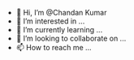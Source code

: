 - 👋 Hi, I’m @Chandan Kumar
- 👀 I’m interested in ...
- 🌱 I’m currently learning ...
- 💞️ I’m looking to collaborate on ...
- 📫 How to reach me ...

<!---
chandan-niveshi/chandan-niveshi is a ✨ special ✨ repository because its `README.md` (this file) appears on your GitHub profile.
You can click the Preview link to take a look at your changes.
--->
